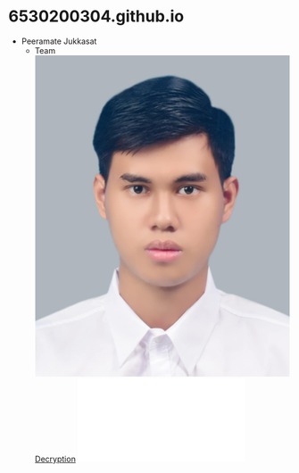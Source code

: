 # 6530200304.github.io

- Peeramate Jukkasat
   - Team
![Me](Image/Me.jpg)
[Decryption](Decryption.md)
![E-Card](e-card.md)
